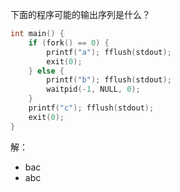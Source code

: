 下面的程序可能的输出序列是什么？
```c
int main() {
    if (fork() == 0) {
        printf("a"); fflush(stdout);
        exit(0);
    } else {
        printf("b"); fflush(stdout);
        waitpid(-1, NULL, 0);
    }
    printf("c"); fflush(stdout);
    exit(0);
}
```
解：
- bac
- abc